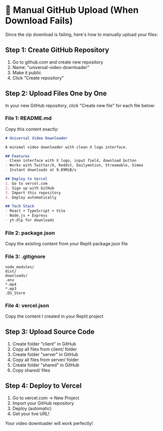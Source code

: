 # 📂 Manual GitHub Upload (When Download Fails)

Since the zip download is failing, here's how to manually upload your files:

## Step 1: Create GitHub Repository
1. Go to github.com and create new repository
2. Name: "universal-video-downloader" 
3. Make it public
4. Click "Create repository"

## Step 2: Upload Files One by One
In your new GitHub repository, click "Create new file" for each file below:

### File 1: README.md
Copy this content exactly:

```markdown
# Universal Video Downloader

A minimal video downloader with clean X logo interface.

## Features
- Clean interface with X logo, input field, download button
- Works with Twitter/X, Reddit, Dailymotion, Streamable, Vimeo
- Instant downloads at 9.89MiB/s

## Deploy to Vercel
1. Go to vercel.com
2. Sign up with GitHub
3. Import this repository
4. Deploy automatically

## Tech Stack
- React + TypeScript + Vite
- Node.js + Express
- yt-dlp for downloads
```

### File 2: package.json
Copy the existing content from your Replit package.json file

### File 3: .gitignore
```
node_modules/
dist/
downloads/
.env
*.mp4
*.mp3
.DS_Store
```

### File 4: vercel.json  
Copy the content I created in your Replit project

## Step 3: Upload Source Code
1. Create folder "client" in GitHub
2. Copy all files from client/ folder
3. Create folder "server" in GitHub  
4. Copy all files from server/ folder
5. Create folder "shared" in GitHub
6. Copy shared/ files

## Step 4: Deploy to Vercel
1. Go to vercel.com → New Project
2. Import your GitHub repository
3. Deploy (automatic)
4. Get your live URL!

Your video downloader will work perfectly!